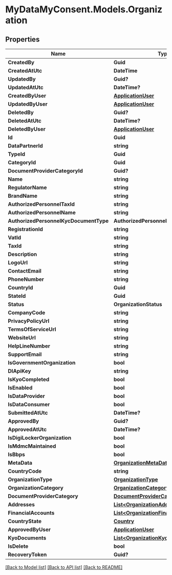 # MyDataMyConsent.Models.Organization

## Properties

Name | Type | Description | Notes
------------ | ------------- | ------------- | -------------
**CreatedBy** | **Guid** |  | [optional] 
**CreatedAtUtc** | **DateTime** |  | [optional] 
**UpdatedBy** | **Guid?** |  | [optional] 
**UpdatedAtUtc** | **DateTime?** |  | [optional] 
**CreatedByUser** | [**ApplicationUser**](ApplicationUser.md) |  | [optional] 
**UpdatedByUser** | [**ApplicationUser**](ApplicationUser.md) |  | [optional] 
**DeletedBy** | **Guid?** |  | [optional] 
**DeletedAtUtc** | **DateTime?** |  | [optional] 
**DeletedByUser** | [**ApplicationUser**](ApplicationUser.md) |  | [optional] 
**Id** | **Guid** |  | [optional] 
**DataPartnerId** | **string** |  | [optional] 
**TypeId** | **Guid** |  | [optional] 
**CategoryId** | **Guid** |  | [optional] 
**DocumentProviderCategoryId** | **Guid?** |  | [optional] 
**Name** | **string** |  | [optional] 
**RegulatorName** | **string** |  | [optional] 
**BrandName** | **string** |  | [optional] 
**AuthorizedPersonnelTaxId** | **string** |  | [optional] 
**AuthorizedPersonnelName** | **string** |  | [optional] 
**AuthorizedPersonnelKycDocumentType** | **AuthorizedPersonnelKycDocumentType** |  | [optional] 
**RegistrationId** | **string** |  | [optional] 
**VatId** | **string** |  | [optional] 
**TaxId** | **string** |  | [optional] 
**Description** | **string** |  | [optional] 
**LogoUrl** | **string** |  | [optional] 
**ContactEmail** | **string** |  | [optional] 
**PhoneNumber** | **string** |  | [optional] 
**CountryId** | **Guid** |  | [optional] 
**StateId** | **Guid** |  | [optional] 
**Status** | **OrganizationStatus** |  | [optional] 
**CompanyCode** | **string** |  | [optional] 
**PrivacyPolicyUrl** | **string** |  | [optional] 
**TermsOfServiceUrl** | **string** |  | [optional] 
**WebsiteUrl** | **string** |  | [optional] 
**HelpLineNumber** | **string** |  | [optional] 
**SupportEmail** | **string** |  | [optional] 
**IsGovernmentOrganization** | **bool** |  | [optional] 
**DlApiKey** | **string** |  | [optional] 
**IsKyoCompleted** | **bool** |  | [optional] 
**IsEnabled** | **bool** |  | [optional] 
**IsDataProvider** | **bool** |  | [optional] 
**IsDataConsumer** | **bool** |  | [optional] 
**SubmittedAtUtc** | **DateTime?** |  | [optional] 
**ApprovedBy** | **Guid?** |  | [optional] 
**ApprovedAtUtc** | **DateTime?** |  | [optional] 
**IsDigiLockerOrganization** | **bool** |  | [optional] 
**IsMdmcMaintained** | **bool** |  | [optional] 
**IsBbps** | **bool** |  | [optional] 
**MetaData** | [**OrganizationMetaData**](OrganizationMetaData.md) |  | [optional] 
**CountryCode** | **string** |  | [optional] 
**OrganizationType** | [**OrganizationType**](OrganizationType.md) |  | [optional] 
**OrganizationCategory** | [**OrganizationCategory**](OrganizationCategory.md) |  | [optional] 
**DocumentProviderCategory** | [**DocumentProviderCategory**](DocumentProviderCategory.md) |  | [optional] 
**Addresses** | [**List&lt;OrganizationAddress&gt;**](OrganizationAddress.md) |  | [optional] 
**FinancialAccounts** | [**List&lt;OrganizationFinancialAccount&gt;**](OrganizationFinancialAccount.md) |  | [optional] 
**CountryState** | [**Country**](Country.md) |  | [optional] 
**ApprovedByUser** | [**ApplicationUser**](ApplicationUser.md) |  | [optional] 
**KyoDocuments** | [**List&lt;OrganizationKyoDocument&gt;**](OrganizationKyoDocument.md) |  | [optional] 
**IsDelete** | **bool** |  | [optional] 
**RecoveryToken** | **Guid?** |  | [optional] 

[[Back to Model list]](../README.md#documentation-for-models) [[Back to API list]](../README.md#documentation-for-api-endpoints) [[Back to README]](../README.md)

